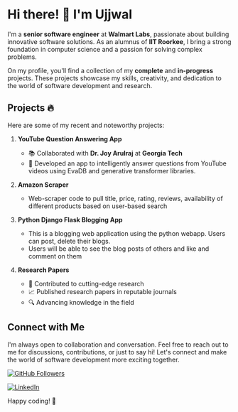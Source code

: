# Hi there! 👋 I'm Ujjwal

I'm a **senior software engineer** at **Walmart Labs**, passionate about building innovative software solutions. As an alumnus of **IIT Roorkee**, I bring a strong foundation in computer science and a passion for solving complex problems.

On my profile, you'll find a collection of my **complete** and **in-progress** projects. These projects showcase my skills, creativity, and dedication to the world of software development and research.

## Projects 🔥

Here are some of my recent and noteworthy projects:

1. **YouTube Question Answering App**
   - 📚 Collaborated with **Dr. Joy Arulraj** at **Georgia Tech**
   - 🧠 Developed an app to intelligently answer questions from YouTube videos using EvaDB and generative transformer libraries.

2. **Amazon Scraper**
   - Web-scraper code to pull title, price, rating, reviews, availability of different products based on user-based search

3. **Python Django Flask Blogging App**
   - This is a blogging web application using the python webapp. Users can post, delete their blogs.
   - Users will be able to see the blog posts of others and like and comment on them

4. **Research Papers**
   - 📄 Contributed to cutting-edge research
   - 📈 Published research papers in reputable journals
   - 🔍 Advancing knowledge in the field

## Connect with Me

I'm always open to collaboration and conversation. Feel free to reach out to me for discussions, contributions, or just to say hi! Let's connect and make the world of software development more exciting together.

[![GitHub Followers](https://img.shields.io/github/followers/yourusername?label=Followers&style=social)](https://github.com/yourusername)

[![LinkedIn](https://img.shields.io/badge/LinkedIn-Connect-blue)](https://www.linkedin.com/in/ujjwal-gupta-b0422a8b/)

Happy coding! 🚀

